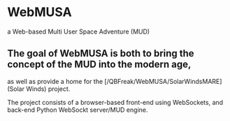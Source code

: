 # WebMUSA
a Web-based Multi User Space Adventure (MUD)

## The goal of WebMUSA is both to bring the concept of the MUD into the modern age,
as well as provide a home for the [/QBFreak/WebMUSA/SolarWindsMARE](Solar Winds) project.

The project consists of a browser-based front-end using WebSockets, and back-end Python WebSockt server/MUD engine.
